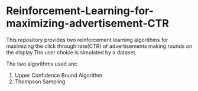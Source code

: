 # Reinforcement-Learning-for-maximizing-advertisement-CTR
This repository provides two reinforcement learning algorithms for maximizing the click through rate(CTR) of advertisements making rounds on the display.The user choice is simulated by a dataset.

The two algorithms used are:
1) Upper Confidence Bound Algorithm
2) Thompson Sampling 
